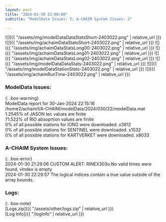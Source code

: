 ```yaml
---
layout: post
title: "2024-01-30 22:00:00"
subtitle: "ModelData Issues: 5; A-CHAIM System Issues: 2"

---
```


![]({{ "/assets/img/modelDataDataStatsShort-2403022.png" | relative_url }})
![]({{ "/assets/img/achaimDataStatsShort-2403022.png" | relative_url }})
![]({{ "/assets/img/achaimDataStatsLong00-2403022.png" | relative_url }})
![]({{ "/assets/img/achaimDataStatsLong01-2403022.png" | relative_url }})
![]({{ "/assets/img/achaimDataStatsLong02-2403022.png" | relative_url }})
![]({{ "/assets/img/modelDataDataStats-2403022.png" | relative_url }})
![]({{ "/assets/img/modelDataStationStats-2403022.png" | relative_url }})
![]({{ "/assets/img/achaimRunTime-2403022.png" | relative_url }})


### ModelData Issues:  
  
{: .box-warning}  
 ModelData report for 30-Jan-2024 22:15:16   
 /home2/achaim1/A-CHAIM/modelData/2024/030/22/modelData.mat   
 1.2545% of JASON tec values are finite   
 71.522% of RIO absoprtion values are finite   
 0% of all possible stations for IONO were downloaded. x3812   
 0% of all possible stations for SENTINEL were downloaded. x1532   
 0% of all possible stations for KARTVERKET were downloaded. x8033   
  
### A-CHAIM System Issues:  
  
{: .box-error}  
2024-01-30 21:29:06 CUSTOM ALERT: RINEX303o:No valid times were found, vIndex is empty  
2024-01-30 22:29:57 The logical indices contain a true value outside of the array bounds.  

### Logs:  
  
{: .box-note}  
[Logs.zip]({{ "/assets/other/logs.zip" | relative_url }})  
[Log Info]({{ "/logInfo" | relative_url }})  
